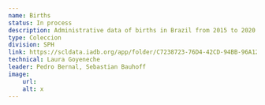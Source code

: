 ```yaml
---
name: Births
status: In process
description: Administrative data of births in Brazil from 2015 to 2020 at the subnational level.Pending to include at least 3 more countries with detailed administrative data.
type: Coleccion
division: SPH
link: https://scldata.iadb.org/app/folder/C7238723-76D4-42CD-94BB-96A1253FD7A7
technical: Laura Goyeneche
leader: Pedro Bernal, Sebastian Bauhoff
image: 
    url: 
    alt: x
---
```

    